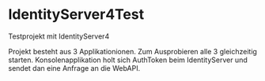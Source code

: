 # IdentityServer4Test
Testprojekt mit IdentityServer4

Projekt besteht aus 3 Applikationionen. Zum Ausprobieren alle 3 gleichzeitig starten. 
Konsolenapplikation holt sich AuthToken beim IdentityServer und sendet dan eine Anfrage an die WebAPI.
